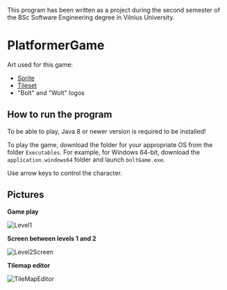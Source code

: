 This program has been written as a project during the second semester of the BSc Software Engineering degree in Vilnius University.

# PlatformerGame

Art used for this game:
* [Sprite](https://www.gameart2d.com/cat-and-dog-free-sprites.html)
* [Tileset](https://opengameart.org/content/city-pixel-tileset)
* "Bolt" and "Wolt" logos

## How to run the program

To be able to play, Java 8 or newer version is required to be installed!

To play the game, download the folder for your appropriate OS from the folder `Executables`. For example, for Windows 64-bit, download the `application.windows64` folder and launch `boltGame.exe`.

Use arrow keys to control the character.


## Pictures

**Game play**

![Level1](https://user-images.githubusercontent.com/73688133/113470456-7ffc2600-945e-11eb-85d5-e71df8b725b3.png)


**Screen between levels 1 and 2**

![Level2Screen](https://user-images.githubusercontent.com/73688133/113470459-87233400-945e-11eb-8e98-eaea135d7e0b.png)


**Tilemap editor**

![TileMapEditor](https://user-images.githubusercontent.com/73688133/113470460-89858e00-945e-11eb-947b-67f127553b30.png)
